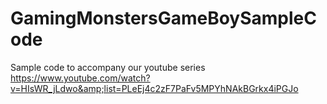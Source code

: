 # GamingMonstersGameBoySampleCode
Sample code to accompany our youtube series https://www.youtube.com/watch?v=HIsWR_jLdwo&amp;list=PLeEj4c2zF7PaFv5MPYhNAkBGrkx4iPGJo
